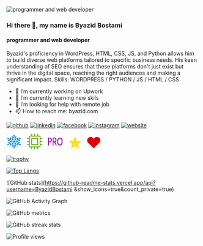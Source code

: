 ![programmer and web developer](https://github.com/ByazidBostami/byazidbostami/assets/98548403/798e49ff-c4a7-43c6-a156-6b03a134e815)

### Hi there 👋, my name is Byazid Bostami
#### programmer and web developer


Byazid's proficiency in WordPress, HTML, CSS, JS, and Python allows him to build diverse web platforms tailored to specific business needs. His keen understanding of SEO ensures that these platforms don't just exist but thrive in the digital space, reaching the right audiences and making a significant impact.
Skills: WORDPRESS / PYTHON / JS / HTML / CSS

- 🔭 I’m currently working on Upwork 
- 🌱 I’m currently learning new skils 
- 🤔 I’m looking for help with remote job 
- 📫 How to reach me: byazid.com 


[<img src='https://cdn.jsdelivr.net/npm/simple-icons@3.0.1/icons/github.svg' alt='github' height='40'>](https://github.com/ByazidBostami )  [<img src='https://cdn.jsdelivr.net/npm/simple-icons@3.0.1/icons/linkedin.svg' alt='linkedin' height='40'>](https://www.linkedin.com/in/https://www.linkedin.com/in/byazid//)  [<img src='https://cdn.jsdelivr.net/npm/simple-icons@3.0.1/icons/facebook.svg' alt='facebook' height='40'>](https://www.facebook.com/https://www.facebook.com/byazid.me/)  [<img src='https://cdn.jsdelivr.net/npm/simple-icons@3.0.1/icons/instagram.svg' alt='instagram' height='40'>](https://www.instagram.com/https://www.instagram.com/byazid.insta//)  [<img src='https://cdn.jsdelivr.net/npm/simple-icons@3.0.1/icons/icloud.svg' alt='website' height='40'>](byazid.com)  

<a href='https://archiveprogram.github.com/'><img src='https://raw.githubusercontent.com/acervenky/animated-github-badges/master/assets/acbadge.gif' width='40' height='40'></a> <a href='https://docs.github.com/en/developers'><img src='https://raw.githubusercontent.com/acervenky/animated-github-badges/master/assets/devbadge.gif' width='40' height='40'></a> <a href='https://github.com/pricing'><img src='https://raw.githubusercontent.com/acervenky/animated-github-badges/master/assets/pro.gif' width='40' height='40'></a> <a href='https://stars.github.com/'><img src='https://raw.githubusercontent.com/acervenky/animated-github-badges/master/assets/starbadge.gif' width='35' height='35'></a> <a href='https://docs.github.com/en/github/supporting-the-open-source-community-with-github-sponsors'><img src='https://raw.githubusercontent.com/acervenky/animated-github-badges/master/assets/sponsorbadge.gif' width='35' height='35'></a> 

[![trophy](https://github-profile-trophy.vercel.app/?username=ByazidBostami )](https://github.com/ryo-ma/github-profile-trophy)

[![Top Langs](https://github-readme-stats.vercel.app/api/top-langs/?username=ByazidBostami )](https://github.com/anuraghazra/github-readme-stats)

![GitHub stats](https://github-readme-stats.vercel.app/api?username=ByazidBostami &show_icons=true&count_private=true)  

![GitHub Activity Graph](https://activity-graph.herokuapp.com/graph?username=ByazidBostami )  

![GitHub metrics](https://metrics.lecoq.io/ByazidBostami )  

![GitHub streak stats](https://streak-stats.demolab.com/?user=ByazidBostami )  

![Profile views](https://gpvc.arturio.dev/ByazidBostami )  

